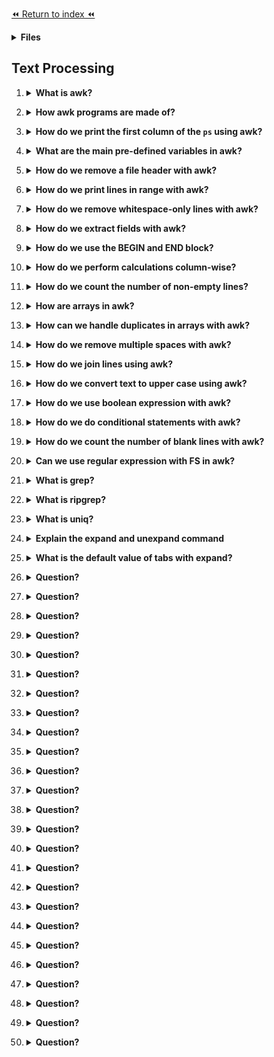 [⏪ Return to index ⏪](./README.md)

<details>
<Summary><strong>Files</strong></Summary>

- [awk documentation](https://www.gnu.org/software/gawk/manual/html_node/index.html#SEC_Contents)
- [Practice awk](https://linuxhandbook.com/awk-command-tutorial/#9-a-simple-example-of-awk-array)
- [Ripgrep github](https://github.com/BurntSushi/ripgrep)
- [Advanced grep topics](https://caspar.bgsu.edu/~courses/Stats/Labs/Handouts/grepadvanced.htm)
</details>

## Text Processing

1. <details>
    <Summary><strong>What is awk?</strong></Summary>

    ###
    - `awk` is a powerful text-processing language.
    - Named after its three original developers - Alfred Aho, Peter Weinberger, and Brian Kernighan.
    - awk is adept at performing operations upon text files, such as sorting, filtering, and report generation.
</details>

2. <details>
    <Summary><strong>How awk programs are made of?</strong></Summary>

    ###
    - AWK programs are made of one or many `pattern { action }` statements.
</details>

3. <details>
    <Summary><strong>How do we print the first column of the <code>ps</code> using awk?</strong></Summary>

    ###
    - `ps | awk '{print $1}'`: To print the first command.
    - `ps | awk '{print $0}'` or `awk '{print}'` will print everything like normal ps or cat with files
</details>

4. <details>
    <Summary><strong>What are the main pre-defined variables in awk?</strong></Summary>

    ###
    - `RS`: The record separator. AWK processes your data one record at a time. By default, this is the newline character.
    - `NR`: The current input record number. If you use the newline in `RS` this will be the line number.
    - `FS/OFS`: The character(s) used as the field separator. Once AWK reads a record, it splits it into different fields based on the value of `FS`. When AWK print a record on the output, it will rejoin the fields, but this time, using the `OFS` separator instead of the FS separator.
        - “white space” is the default value for both of them.
        - `FS` to read and `OFS` to display records.
    - `NF`: The number of fields in the current record. If you use the “white space” for `FS/OFS` it will be the number of words in the current record
</details>

5. <details>
    <Summary><strong>How do we remove a file header with awk?</strong></Summary>

    ###
    - `awk 'NR>1' FILE_NAME`
    - Or `awk 'NR>1 { print }' FILE_NAME`
    - Here we say "print the line numbers above 1."
</details>

6. <details>
    <Summary><strong>How do we print lines in range with awk?</strong></Summary>

    ###
    - For example: `awk 'NR>1 && NR<4' FILE_NAME`
    - Here we say "print the lines between 1 and 4" that it will be line 2 and line 3.
</details>

7. <details>
    <Summary><strong>How do we remove whitespace-only lines with awk?</strong></Summary>

    ###
    - `awk 'NF' FILE_NAME`
</details>

8. <details>
    <Summary><strong>How do we extract fields with awk?</strong></Summary>

    ###
    - `awk '{ print $1 $3 }' FILE_NAME` to print column 1 and 3,
    - `awk '{ print $1 $3}' FS=, OFS=, FILE_NAME` to print column 1 and 3 but using the comma as a separator instead of a white space.
    
    > You can also use the 
</details>

9. <details>
    <Summary><strong>How do we use the BEGIN and END block?</strong></Summary>

    ###
    - We use `BEGIN` to initialize variables before the first record is read.
        - For example `awk 'BEGIN { FS=OFS="," } NF { print $1, $3 }' file`
    - We use `END` blocks to perform some tasks after the last record has been read.
        - For example `awk '{ SUM+=$1 } END { print SUM }' FS=, OFS=, file`
</details>

10. <details>
    <Summary><strong>How do we perform calculations column-wise?</strong></Summary>

    ###
    - For example: `awk '{ SUM=SUM+$1 } END { print SUM }' FS=, OFS=, file` or `awk '{ SUM+=$1 } END { print SUM }' FS=, OFS=, file` where we use `+=`.
    - Here we sum all the values in the first column and if there is a whitespace or text it will be considered as `0` so the sum isn't affected. But maybe with multiplications will.
</details>

11. <details>
    <Summary><strong>How do we count the number of non-empty lines?</strong></Summary>

    ###
    - `awk '/./ { COUNT+=1 } END { print COUNT }' file`: This only ignore blank lines.
        - `/./` this is a regular expresion that say if contain at least one character (the pattern is inside the `/` and if you wanna use `/` you need to add this `\/`).
    - `awk 'NF { COUNT+=1 } END { print COUNT }' file`: This ignore whitespace-only and blank lines.
</details>

12. <details>
    <Summary><strong>How are arrays in awk?</strong></Summary>

    ###
    - Arrays are like maps or dictionaries. For example:
    ```bash
    awk '
    BEGIN {
        # Define an array with three elements
        fruit["apple"] = 10
        fruit["banana"] = 20
        fruit["cherry"] = 30
        
        # Loop through the array and print each key-value pair
        for (item in fruit) {
            print item ": " fruit[item]
        }
    }
    '
    ```
</details>

13. <details>
    <Summary><strong>How can we handle duplicates in arrays with awk?</strong></Summary>

    ###
    - For example `awk 'a[$0]++' FILE_NAME` only shows the duplicates with the `++` operator.
    - To remove the duplicates we use not `!` like this `awk '!a[$0]++' FILE_NAME`
</details>

14. <details>
    <Summary><strong>How do we remove multiple spaces with awk?</strong></Summary>

    ###
    - `awk '$1=$1' FILE_NAME`
</details>

15. <details>
    <Summary><strong>How do we join lines using awk?</strong></Summary>

    ###
    - We use the `ORS`, it means output record separator.
    - `awk '{ print $3 }' FS=, ORS=' ' file; echo`
        - Here we add `; echo` to have a new line while putting that command.
</details>

16. <details>
    <Summary><strong>How do we convert text to upper case using awk?</strong></Summary>

    ###
    - For example: `awk '{ print toupper($0) }' FILE_NAME`
</details>

17. <details>
    <Summary><strong>How do we use boolean expression with awk?</strong></Summary>

    ###
    - For example this line only print the third column only if the first statement it's equal to "fred": `$1 == "fred" { print $3 }`
    - Awk offers a full selection of comparison operators, including the usual "==", "<", ">", "<=", ">=", and "!=". 
    - In addition, awk provides the "~" and "!~" operators, which mean "matches" and "does not match". 
        - For example to print the third column only if the fifth field contains "root": `$5 ~ /root/ { print $3 }`
</details>

18. <details>
    <Summary><strong>How do we do conditional statements with awk?</strong></Summary>

    ###
    - Like the C language, for example:
    ```bash
    { 
        if ( $1 == "foo" ) { 
                if ( $2 == "foo" ) { 
                        print "uno" 
                } else { 
                        print "one" 
                } 
        } else if ($1 == "bar" ) { 
                print "two" 
        } else { 
                print "three" 
        } 
    }
    ```
</details>

19. <details>
    <Summary><strong>How do we count the number of blank lines with awk?</strong></Summary>

    ###
    ```bash
    BEGIN { x=0 } 
    /^$/  { x=x+1 } 
    END   { print "I found " x " blank lines. :)" }
    ```
</details>

20. <details>
    <Summary><strong>Can we use regular expression with FS in awk?</strong></Summary>

    ###
    - Yes, for example `FS="\t+"` or `FS="foo[0‑9][0‑9][0‑9]"`
</details>

21. <details>
    <Summary><strong>What is grep?</strong></Summary>

    ###
    - GREP (Global Regular Expression Print) it is a powerful utility that searches and filters text matching a given pattern.
    - `grep "pattern" FILE_NAME`
</details>

22. <details>
    <Summary><strong>What is ripgrep?</strong></Summary>

    ###
    - `ripgrep` is an extremely fast text processor that supports all the features of grep and extends it.
    - Also is a line-oriented search tool that recursively searches the current directory for a regex pattern.
</details>

23. <details>
    <Summary><strong>What is uniq?</strong></Summary>

    ###
    - The `uniq` command allows you to find and filter out duplicate lines, or even provide a count of each unique line in a file.
    - It’s important to remember that `uniq` only removes duplicates that are next to each other, so we sort the data using the `sort` command first.
        - For example: `sort names.txt | uniq`
</details>

24. <details>
    <Summary><strong>Explain the expand and unexpand command</strong></Summary>

    ###
    - `expand FILE_NAME`: Is a command that converts tabs into spaces.
    - `unexpand FILE_NAME`: Is a command that converts spaces into tabs.
    - We can verify by creating a new file for example `expand file1 > file2` and use `cat -A file2` where if we see `^I` are tabs and if we don't see nothing, there are spaces.
</details>

25. <details>
    <Summary><strong>What is the default value of tabs with expand?</strong></Summary>

    ###
    - The `expand` command by default converts tabs into 8 spaces.
    - To specify the number of spaces for each tab, the `-t` option can be used as follows: `expand -t 4 FILE_NAME`
    - It also works with the unexpand `unexpand -t 4 FILE_NAME` to change 4 spaces into a tab.
</details>

26. <details>
    <Summary><strong>Question?</strong></Summary>

    ###
    - Answer
</details>

27. <details>
    <Summary><strong>Question?</strong></Summary>

    ###
    - Answer
</details>

28. <details>
    <Summary><strong>Question?</strong></Summary>

    ###
    - Answer
</details>

29. <details>
    <Summary><strong>Question?</strong></Summary>

    ###
    - Answer
</details>

30. <details>
    <Summary><strong>Question?</strong></Summary>

    ###
    - Answer
</details>

31. <details>
    <Summary><strong>Question?</strong></Summary>

    ###
    - Answer
</details>

32. <details>
    <Summary><strong>Question?</strong></Summary>

    ###
    - Answer
</details>

33. <details>
    <Summary><strong>Question?</strong></Summary>

    ###
    - Answer
</details>

34. <details>
    <Summary><strong>Question?</strong></Summary>

    ###
    - Answer
</details>

35. <details>
    <Summary><strong>Question?</strong></Summary>

    ###
    - Answer
</details>

36. <details>
    <Summary><strong>Question?</strong></Summary>

    ###
    - Answer
</details>

37. <details>
    <Summary><strong>Question?</strong></Summary>

    ###
    - Answer
</details>

38. <details>
    <Summary><strong>Question?</strong></Summary>

    ###
    - Answer
</details>

39. <details>
    <Summary><strong>Question?</strong></Summary>

    ###
    - Answer
</details>

40. <details>
    <Summary><strong>Question?</strong></Summary>

    ###
    - Answer
</details>

41. <details>
    <Summary><strong>Question?</strong></Summary>

    ###
    - Answer
</details>

42. <details>
    <Summary><strong>Question?</strong></Summary>

    ###
    - Answer
</details>

43. <details>
    <Summary><strong>Question?</strong></Summary>

    ###
    - Answer
</details>

44. <details>
    <Summary><strong>Question?</strong></Summary>

    ###
    - Answer
</details>

45. <details>
    <Summary><strong>Question?</strong></Summary>

    ###
    - Answer
</details>

46. <details>
    <Summary><strong>Question?</strong></Summary>

    ###
    - Answer
</details>

47. <details>
    <Summary><strong>Question?</strong></Summary>

    ###
    - Answer
</details>

48. <details>
    <Summary><strong>Question?</strong></Summary>

    ###
    - Answer
</details>

49. <details>
    <Summary><strong>Question?</strong></Summary>

    ###
    - Answer
</details>

50. <details>
    <Summary><strong>Question?</strong></Summary>

    ###
    - Answer
</details>